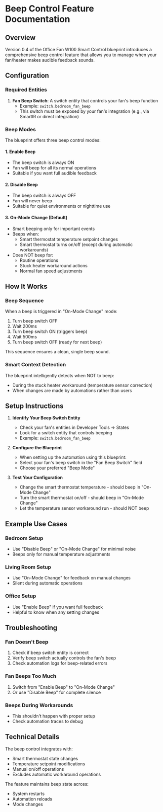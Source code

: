 # Beep Control Feature Documentation

## Overview

Version 0.4 of the Office Fan W100 Smart Control blueprint introduces a comprehensive beep control feature that allows you to manage when your fan/heater makes audible feedback sounds.

## Configuration

### Required Entities

1. **Fan Beep Switch**: A switch entity that controls your fan's beep function
   - Example: `switch.bedroom_fan_beep`
   - This switch must be exposed by your fan's integration (e.g., via SmartIR or direct integration)

### Beep Modes

The blueprint offers three beep control modes:

#### 1. **Enable Beep**
- The beep switch is always ON
- Fan will beep for all its normal operations
- Suitable if you want full audible feedback

#### 2. **Disable Beep**
- The beep switch is always OFF
- Fan will never beep
- Suitable for quiet environments or nighttime use

#### 3. **On-Mode Change** (Default)
- Smart beeping only for important events
- Beeps when:
  - Smart thermostat temperature setpoint changes
  - Smart thermostat turns on/off (except during automatic workarounds)
- Does NOT beep for:
  - Routine operations
  - Stuck heater workaround actions
  - Normal fan speed adjustments

## How It Works

### Beep Sequence
When a beep is triggered in "On-Mode Change" mode:
1. Turn beep switch OFF
2. Wait 200ms
3. Turn beep switch ON (triggers beep)
4. Wait 500ms
5. Turn beep switch OFF (ready for next beep)

This sequence ensures a clean, single beep sound.

### Smart Context Detection
The blueprint intelligently detects when NOT to beep:
- During the stuck heater workaround (temperature sensor correction)
- When changes are made by automations rather than users

## Setup Instructions

1. **Identify Your Beep Switch Entity**
   - Check your fan's entities in Developer Tools → States
   - Look for a switch entity that controls beeping
   - Example: `switch.bedroom_fan_beep`

2. **Configure the Blueprint**
   - When setting up the automation using this blueprint:
   - Select your fan's beep switch in the "Fan Beep Switch" field
   - Choose your preferred "Beep Mode"

3. **Test Your Configuration**
   - Change the smart thermostat temperature - should beep in "On-Mode Change"
   - Turn the smart thermostat on/off - should beep in "On-Mode Change"
   - Let the temperature sensor workaround run - should NOT beep

## Example Use Cases

### Bedroom Setup
- Use "Disable Beep" or "On-Mode Change" for minimal noise
- Beeps only for manual temperature adjustments

### Living Room Setup
- Use "On-Mode Change" for feedback on manual changes
- Silent during automatic operations

### Office Setup
- Use "Enable Beep" if you want full feedback
- Helpful to know when any setting changes

## Troubleshooting

### Fan Doesn't Beep
1. Check if beep switch entity is correct
2. Verify beep switch actually controls the fan's beep
3. Check automation logs for beep-related errors

### Fan Beeps Too Much
1. Switch from "Enable Beep" to "On-Mode Change"
2. Or use "Disable Beep" for complete silence

### Beeps During Workarounds
- This shouldn't happen with proper setup
- Check automation traces to debug

## Technical Details

The beep control integrates with:
- Smart thermostat state changes
- Temperature setpoint modifications  
- Manual on/off operations
- Excludes automatic workaround operations

The feature maintains beep state across:
- System restarts
- Automation reloads
- Mode changes 